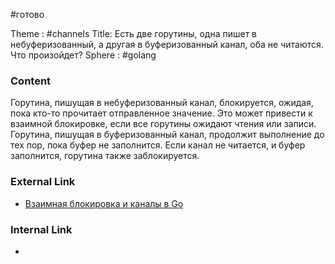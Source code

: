 #готово 

Theme : #channels
Title: Есть две горутины, одна пишет в небуферизованный, а другая в буферизованный канал, оба не читаются. Что произойдет?
Sphere : #golang

### Content

Горутина, пишущая в небуферизованный канал, блокируется, ожидая, пока кто-то прочитает отправленное значение. Это может привести к взаимной блокировке, если все горутины ожидают чтения или записи. Горутина, пишущая в буферизованный канал, продолжит выполнение до тех пор, пока буфер не заполнится. Если канал не читается, и буфер заполнится, горутина также заблокируется.

### External Link

- [Взаимная блокировка и каналы в Go](https://golang.org/doc/effective_go#channels)

### Internal Link

- 